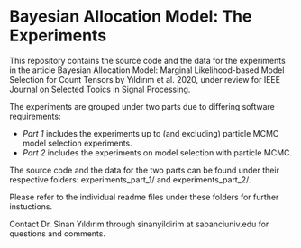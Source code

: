# Bayesian Allocation Model: The Experiments

This repository contains the source code and the data for the experiments in the article Bayesian Allocation Model: Marginal Likelihood-based Model Selection for Count Tensors by Yıldırım et al. 2020, under review for IEEE Journal on Selected Topics in Signal Processing.

The experiments are grouped under two parts due to differing software requirements: 
- *Part 1* includes the experiments up to (and excluding) particle MCMC model selection experiments. 
- *Part 2* includes the experiments on model selection with particle MCMC.

The source code and the data for the two parts can be found under their respective folders: experiments\_part\_1/ and experiments\_part\_2/. 

Please refer to the individual readme files under these folders for further instuctions.

Contact Dr. Sinan Yıldırım through sinanyildirim at sabanciuniv.edu for questions and comments.
